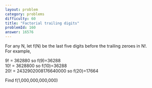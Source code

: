 ```yaml
---
layout: problem
category: problems
difficulty: 60
title: "Factorial trailing digits"
problemId: 160
answer: 16576
---
```

For any N, let f(N) be the last five digits before the trailing zeroes in N!.  
 For example,

9! = 362880 so f(9)=36288  
 10! = 3628800 so f(10)=36288  
 20! = 2432902008176640000 so f(20)=17664

Find f(1,000,000,000,000)